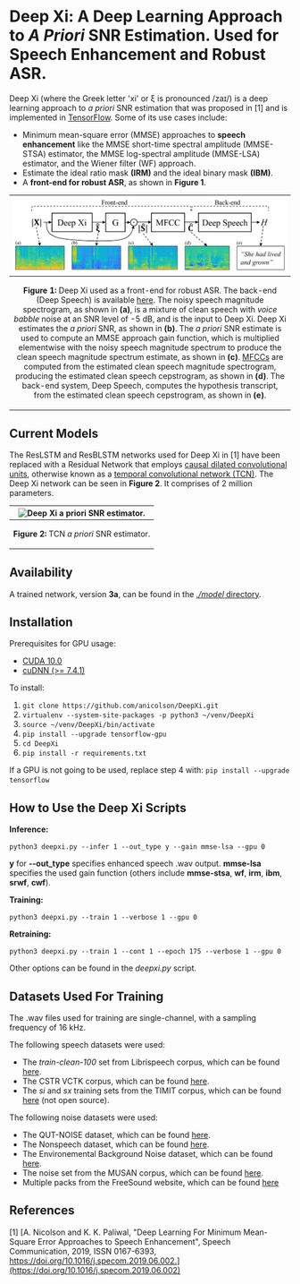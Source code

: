 <!--- 

export PATH=/usr/local/cuda-10.0/bin${PATH:+:${PATH}}
export LD_LIBRARY_PATH=/usr/local/cuda-10.0/lib64${LD_LIBRARY_PATH:+:${LD_LIBRARY_PATH}}

-->

Deep Xi: A Deep Learning Approach to *A Priori* SNR Estimation. Used for Speech Enhancement and Robust ASR.
====

Deep Xi (where the Greek letter 'xi' or ξ is pronounced  /zaɪ/) is a deep learning approach to *a priori* SNR estimation that was proposed in [1] and is implemented in [TensorFlow](https://www.tensorflow.org/). Some of its use cases include:


* Minimum mean-square error (MMSE) approaches to **speech enhancement** like the MMSE short-time spectral amplitude (MMSE-STSA) estimator, the MMSE log-spectral amplitude (MMSE-LSA) estimator, and the Wiener filter (WF) approach.
* Estimate the ideal ratio mask **(IRM)** and the ideal binary mask **(IBM)**. 
* A **front-end for robust ASR**, as shown in **Figure 1**.

|![](./fig_front-end.png "Deep Xi as a front-end for robust ASR.")|
|----|
| <p align="center"> <b>Figure 1:</b> Deep Xi used as a front-end for robust ASR. The back-end (Deep Speech) is available <a href="https://github.com/mozilla/DeepSpeech">here</a>. The noisy speech magnitude spectrogram, as shown in <b>(a)</b>, is a mixture of clean speech with <i>voice babble</i> noise at an SNR level of -5 dB, and is the input to Deep Xi. Deep Xi estimates the <i>a priori</i> SNR, as shown in <b>(b)</b>. The <i>a priori</i> SNR estimate is used to compute an MMSE approach gain function, which is multiplied elementwise with the noisy speech magnitude spectrum to produce the clean speech magnitude spectrum estimate, as shown in <b>(c)</b>. <a href="https://github.com/anicolson/matlab_feat">MFCCs</a> are computed from the estimated clean speech magnitude spectrogram, producing the estimated clean speech cepstrogram, as shown in <b>(d)</b>. The back-end system, Deep Speech, computes the hypothesis transcript, from the estimated clean speech cepstrogram, as shown in <b>(e)</b>. </p> |


<!-- |![](./fig_reslstm.png "ResLSTM a priori SNR estimator.")|
|----|
| <p align="center"> <b>Figure 3:</b> <a> ResLSTM </a> <i> a priori</i>  <a> SNR estimator.</a> </p> |

|![](./fig_resblstm.png "ResBLSTM a priori SNR estimator.")|
|----|
| <p align="center"> <b>Figure 4:</b> <a> ResBLSTM </a> <i> a priori</i>  <a> SNR estimator.</a> </p> |
 -->

Current Models
-----
The ResLSTM and ResBLSTM networks used for Deep Xi in [1] have been replaced with a Residual Network that employs [causal dilated convolutional units](https://arxiv.org/pdf/1803.01271.pdf), otherwise known as a [temporal convolutional network (TCN)](https://arxiv.org/pdf/1803.01271.pdf). The Deep Xi network can be seen in **Figure 2**. It comprises of 2 million parameters.



|![](./fig_tcn.gif "Deep Xi a priori SNR estimator.")|
|----|
| <p align="center"> <b>Figure 2:</b> <a> TCN </a> <i> a priori</i>  <a> SNR estimator.</a> </p> |

<!--
Trained models for **c2.7a** and **c1.13a** can be found in the *./model* directory. The trained model for **n1.9a** is to large to be stored on github. A model for **n1.9a** can be downloaded from [here](https://www.dropbox.com/s/wkhymfmx4qmqvg7/n1.5a.zip?dl=0). 
-->

Availability
-----

A trained network, version **3a**, can be found in the [*./model* directory](https://github.com/anicolson/DeepXi/tree/master/model/3a). 


Installation
-----

Prerequisites for GPU usage:

* [CUDA 10.0](https://developer.nvidia.com/cuda-10.0-download-archive)
* [cuDNN (>= 7.4.1)](https://developer.nvidia.com/cudnn)

To install:

1. `git clone https://github.com/anicolson/DeepXi.git`
2. `virtualenv --system-site-packages -p python3 ~/venv/DeepXi`
3. `source ~/venv/DeepXi/bin/activate`
4. `pip install --upgrade tensorflow-gpu`
5. `cd DeepXi`
6. `pip install -r requirements.txt`

If a GPU is not going to be used, replace step 4 with: `pip install --upgrade tensorflow`

How to Use the Deep Xi Scripts
-----
**Inference:**

```
python3 deepxi.py --infer 1 --out_type y --gain mmse-lsa --gpu 0
```
**y** for **--out_type** specifies enhanced speech .wav output. **mmse-lsa** specifies the used gain function (others include **mmse-stsa**, **wf**, **irm**, **ibm**, **srwf**, **cwf**).


**Training:**

```
python3 deepxi.py --train 1 --verbose 1 --gpu 0
```

**Retraining:**

```
python3 deepxi.py --train 1 --cont 1 --epoch 175 --verbose 1 --gpu 0
```

Other options can be found in the *deepxi.py* script.

Datasets Used For Training
-----
The .wav files used for training are single-channel, with a sampling frequency of 16 kHz.

The following speech datasets were used:
* The *train-clean-100* set from Librispeech corpus, which can be found [here](http://www.openslr.org/12/).
* The CSTR VCTK corpus, which can be found [here](https://datashare.is.ed.ac.uk/handle/10283/2651).
* The *si* and *sx* training sets from the TIMIT corpus, which can be found [here](https://catalog.ldc.upenn.edu/LDC93S1) (not open source).

The following noise datasets were used:
* The QUT-NOISE dataset, which can be found [here](https://research.qut.edu.au/saivt/databases/qut-noise-databases-and-protocols/).
* The Nonspeech dataset, which can be found [here](http://web.cse.ohio-state.edu/pnl/corpus/HuNonspeech/HuCorpus.html). 
* The Environemental Background Noise dataset, which can be found [here](http://www.utdallas.edu/~nxk019000/VAD-dataset/).
* The noise set from the MUSAN corpus, which can be found [here](http://www.openslr.org/17/).
* Multiple packs from the FreeSound website, which can be found  [here](https://freesound.org/)

References
-----

[1] [A. Nicolson and K. K. Paliwal, "Deep Learning For Minimum Mean-Square Error Approaches to Speech Enhancement", Speech Communication, 2019, ISSN 0167-6393, https://doi.org/10.1016/j.specom.2019.06.002.](https://doi.org/10.1016/j.specom.2019.06.002)
